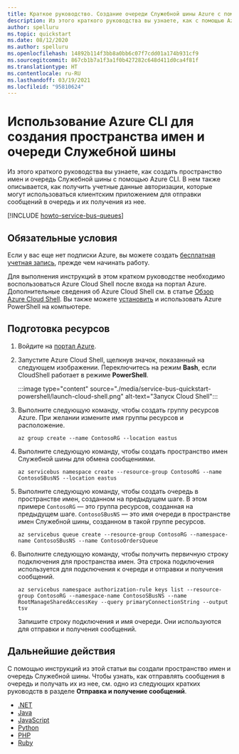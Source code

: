 ```yaml
---
title: Краткое руководство. Создание очереди Служебной шины Azure с помощью Azure CLI | Документация Майкрософт
description: Из этого краткого руководства вы узнаете, как с помощью Azure CLI создать пространство имен и очередь в пространстве имен Служебной шины.
author: spelluru
ms.topic: quickstart
ms.date: 08/12/2020
ms.author: spelluru
ms.openlocfilehash: 14892b114f3bb8a0bb6c07f7cdd01a174b931cf9
ms.sourcegitcommit: 867cb1b7a1f3a1f0b427282c648d411d0ca4f81f
ms.translationtype: HT
ms.contentlocale: ru-RU
ms.lasthandoff: 03/19/2021
ms.locfileid: "95810624"
---
```

# <a name="use-the-azure-cli-to-create-a-service-bus-namespace-and-a-queue"></a>Использование Azure CLI для создания пространства имен и очереди Служебной шины
Из этого краткого руководства вы узнаете, как создать пространство имен и очередь Служебной шины с помощью Azure CLI. В нем также описывается, как получить учетные данные авторизации, которые могут использоваться клиентским приложением для отправки сообщений в очередь и их получения из нее. 

[!INCLUDE [howto-service-bus-queues](../../includes/howto-service-bus-queues.md)]

## <a name="prerequisites"></a>Обязательные условия
Если у вас еще нет подписки Azure, вы можете создать [бесплатная учетная запись][free account], прежде чем начинать работу.

Для выполнения инструкций в этом кратком руководстве необходимо воспользоваться Azure Cloud Shell после входа на портал Azure. Дополнительные сведения об Azure Cloud Shell см. в статье [Обзор Azure Cloud Shell](../cloud-shell/overview.md). Вы также можете [установить](/cli/azure/install-azure-cli) и использовать Azure PowerShell на компьютере. 

## <a name="provision-resources"></a>Подготовка ресурсов
1. Войдите на [портал Azure](https://portal.azure.com).
2. Запустите Azure Cloud Shell, щелкнув значок, показанный на следующем изображении. Переключитесь на режим **Bash**, если CloudShell работает в режиме **PowerShell**. 

    :::image type="content" source="./media/service-bus-quickstart-powershell/launch-cloud-shell.png" alt-text="Запуск Cloud Shell":::
3. Выполните следующую команду, чтобы создать группу ресурсов Azure. При желании измените имя группы ресурсов и расположение. 

    ```azurecli-interactive
    az group create --name ContosoRG --location eastus
    ```
4. Выполните следующую команду, чтобы создать пространство имен Служебной шины для обмена сообщениями.

    ```azurecli-interactive
    az servicebus namespace create --resource-group ContosoRG --name ContosoSBusNS --location eastus
    ```
5. Выполните следующую команду, чтобы создать очередь в пространстве имен, созданном на предыдущем шаге. В этом примере `ContosoRG` — это группа ресурсов, созданная на предыдущем шаге. `ContosoSBusNS` — это имя очереди в пространстве имен Служебной шины, созданном в такой группе ресурсов. 

    ```azurecli-interactive
    az servicebus queue create --resource-group ContosoRG --namespace-name ContosoSBusNS --name ContosoOrdersQueue
    ```
6. Выполните следующую команду, чтобы получить первичную строку подключения для пространства имен. Эта строка подключения используется для подключения к очереди и отправки и получения сообщений. 

    ```azurecli-interactive
    az servicebus namespace authorization-rule keys list --resource-group ContosoRG --namespace-name ContosoSBusNS --name RootManageSharedAccessKey --query primaryConnectionString --output tsv    
    ```

    Запишите строку подключения и имя очереди. Они используются для отправки и получения сообщений. 


## <a name="next-steps"></a>Дальнейшие действия
С помощью инструкций из этой статьи вы создали пространство имен и очередь Служебной шины. Чтобы узнать, как отправлять сообщения в очередь и получать их из нее, см. одно из следующих кратких руководств в разделе **Отправка и получение сообщений**. 

- [.NET](service-bus-dotnet-get-started-with-queues.md)
- [Java](service-bus-java-how-to-use-queues.md)
- [JavaScript](service-bus-nodejs-how-to-use-queues.md)
- [Python](service-bus-python-how-to-use-queues.md)
- [PHP](service-bus-php-how-to-use-queues.md)
- [Ruby](service-bus-ruby-how-to-use-queues.md)

[free account]: https://azure.microsoft.com/free/?ref=microsoft.com&utm_source=microsoft.com&utm_medium=docs&utm_campaign=visualstudio

